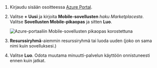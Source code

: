 1. Kirjaudu sisään osoitteessa [Azure Portal].

2. Valitse **+ Uusi** ja kirjoita **Mobile-sovellusten** _haku Marketplacesta_. Valitse **Sovellusten Mobile-pikaopas** ja sitten **Luo**.

    ![Azure-portaaliin Mobile-sovellusten pikaopas korostettuna](./media/app-service-mobile-dotnet-backend-create-new-service/search-mobile-apps-quickstart.png)


3. **Resurssiryhmä**-aiemmin resurssiryhmä tai luoda uuden (joko on sama nimi kuin sovelluksesi.) 
 
4. Valitse **Luo**. Odota muutama minuutti-palvelun käyttöön onnistuneesti ennen kuin jatkat.

<!-- URLs. -->
[Azure Portal]: https://portal.azure.com/
